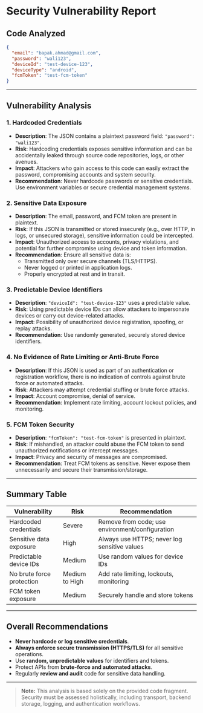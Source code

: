 # Security Vulnerability Report

## Code Analyzed

```json
{
  "email": "bapak.ahmad@gmail.com",
  "password": "wali123",
  "deviceId": "test-device-123",
  "deviceType": "android",
  "fcmToken": "test-fcm-token"
}
```

---

## Vulnerability Analysis

### 1. Hardcoded Credentials

- **Description**: The JSON contains a plaintext password field: `"password": "wali123"`.
- **Risk**: Hardcoding credentials exposes sensitive information and can be accidentally leaked through source code repositories, logs, or other avenues.
- **Impact**: Attackers who gain access to this code can easily extract the password, compromising accounts and system security.
- **Recommendation**: Never hardcode passwords or sensitive credentials. Use environment variables or secure credential management systems.

### 2. Sensitive Data Exposure

- **Description**: The email, password, and FCM token are present in plaintext.
- **Risk**: If this JSON is transmitted or stored insecurely (e.g., over HTTP, in logs, or unsecured storage), sensitive information could be intercepted.
- **Impact**: Unauthorized access to accounts, privacy violations, and potential for further compromise using device and token information.
- **Recommendation**: Ensure all sensitive data is:
  - Transmitted only over secure channels (TLS/HTTPS).
  - Never logged or printed in application logs.
  - Properly encrypted at rest and in transit.

### 3. Predictable Device Identifiers

- **Description**: `"deviceId": "test-device-123"` uses a predictable value.
- **Risk**: Using predictable device IDs can allow attackers to impersonate devices or carry out device-related attacks.
- **Impact**: Possibility of unauthorized device registration, spoofing, or replay attacks.
- **Recommendation**: Use randomly generated, securely stored device identifiers.

### 4. No Evidence of Rate Limiting or Anti-Brute Force

- **Description**: If this JSON is used as part of an authentication or registration workflow, there is no indication of controls against brute force or automated attacks.
- **Risk**: Attackers may attempt credential stuffing or brute force attacks.
- **Impact**: Account compromise, denial of service.
- **Recommendation**: Implement rate limiting, account lockout policies, and monitoring.

### 5. FCM Token Security

- **Description**: `"fcmToken": "test-fcm-token"` is presented in plaintext.
- **Risk**: If mishandled, an attacker could abuse the FCM token to send unauthorized notifications or intercept messages.
- **Impact**: Privacy and security of messages are compromised.
- **Recommendation**: Treat FCM tokens as sensitive. Never expose them unnecessarily and secure their transmission/storage.

---

## Summary Table

| Vulnerability             | Risk           | Recommendation                                  |
| ------------------------- | -------------- | ----------------------------------------------- |
| Hardcoded credentials     | Severe         | Remove from code; use environment/configuration |
| Sensitive data exposure   | High           | Always use HTTPS; never log sensitive values    |
| Predictable device IDs    | Medium         | Use random values for device IDs                |
| No brute force protection | Medium to High | Add rate limiting, lockouts, monitoring         |
| FCM token exposure        | Medium         | Securely handle and store tokens                |

---

## Overall Recommendations

- **Never hardcode or log sensitive credentials**.
- **Always enforce secure transmission (HTTPS/TLS)** for all sensitive operations.
- Use **random, unpredictable values** for identifiers and tokens.
- Protect APIs from **brute-force and automated attacks**.
- Regularly **review and audit** code for sensitive data handling.

---

> **Note:** This analysis is based solely on the provided code fragment. Security must be assessed holistically, including transport, backend storage, logging, and authentication workflows.
